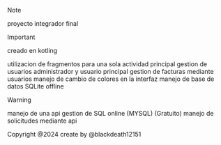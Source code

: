 >[!NOTE]
>proyecto integrador final

>[!IMPORTANT]
>creado en kotling

utilizacion de fragmentos para una sola actividad principal
gestion de usuarios administrador y usuario principal
gestion de facturas mediante usuarios
manejo de cambio de colores en la interfaz
manejo de base de datos SQLite offline

>[!WARNING]
>manejo de una api gestion de SQL online (MYSQL) (Gratuito)
>manejo de solicitudes mediante api

Copyright @2024
create by  @blackdeath12151
